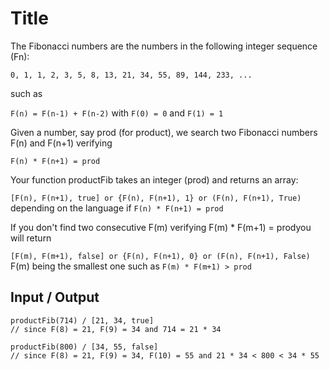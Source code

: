 # Title

The Fibonacci numbers are the numbers in the following integer sequence (Fn):

`0, 1, 1, 2, 3, 5, 8, 13, 21, 34, 55, 89, 144, 233, ...`

such as

`F(n) = F(n-1) + F(n-2)` with `F(0) = 0` and `F(1) = 1`

Given a number, say prod (for product), we search two Fibonacci numbers F(n) and F(n+1) verifying

`F(n) * F(n+1) = prod`

Your function productFib takes an integer (prod) and returns an array:

`[F(n), F(n+1), true] or {F(n), F(n+1), 1} or (F(n), F(n+1), True)`
depending on the language if `F(n) * F(n+1) = prod`

If you don't find two consecutive F(m) verifying F(m) * F(m+1) = prodyou will return

`[F(m), F(m+1), false] or {F(n), F(n+1), 0} or (F(n), F(n+1), False)`
F(m) being the smallest one such as `F(m) * F(m+1) > prod`

## Input / Output

```
productFib(714) / [21, 34, true]
// since F(8) = 21, F(9) = 34 and 714 = 21 * 34

productFib(800) / [34, 55, false] 
// since F(8) = 21, F(9) = 34, F(10) = 55 and 21 * 34 < 800 < 34 * 55

```
